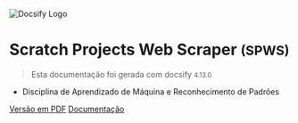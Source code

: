 ![Docsify Logo](https://docsify.js.org/_media/icon.svg)

# Scratch Projects Web Scraper <small>(SPWS)</small>

> Esta documentação foi gerada com docsify <small>4.13.0</small>
- Disciplina de Aprendizado de Máquina e Reconhecimento de Padrões

<a href="/SPWS%20Official%20Docs.pdf">Versão em PDF</a>
<a href="/#/HOME">Documentação</a>
